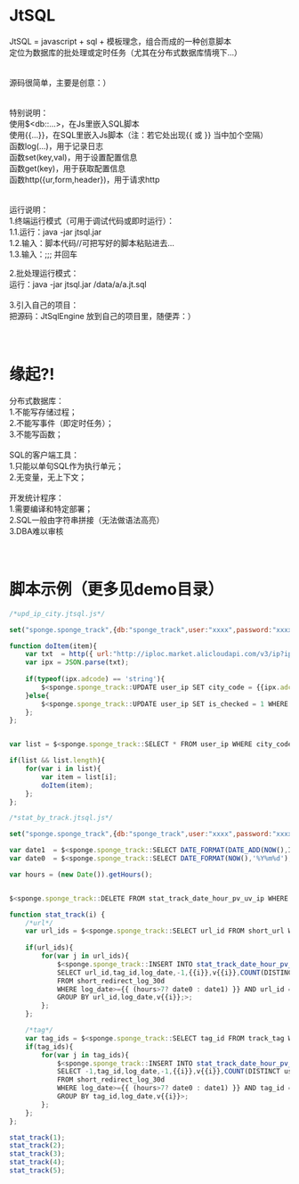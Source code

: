 # JtSQL
JtSQL = javascript + sql + 模板理念，组合而成的一种创意脚本<br />
定位为数据库的批处理或定时任务（尤其在分布式数据库情境下...）<br />
<br />
<br />
源码很简单，主要是创意：）<br />
<br />
<br />
特别说明：<br />
使用$&lt;db::...&gt;，在Js里嵌入SQL脚本<br />
使用{{...}}，在SQL里嵌入Js脚本（注：若它处出现{{ 或 }} 当中加个空隔）<br />
函数log(...)，用于记录日志<br />
函数set(key,val)，用于设置配置信息<br />
函数get(key)，用于获取配置信息<br />
函数http({ur,form,header})，用于请求http<br />
<br />
<br />
运行说明：<br />
1.终端运行模式（可用于调试代码或即时运行）：<br />
1.1.运行：java -jar jtsql.jar<br />
1.2.输入：脚本代码//可把写好的脚本粘贴进去...<br />
1.3.输入：;;; 并回车<br />

2.批处理运行模式：<br />
运行：java -jar jtsql.jar /data/a/a.jt.sql<br />
<br />
3.引入自己的项目：<br />
把源码：JtSqlEngine 放到自己的项目里，随便弄：）<br />
<br />
<br />

# 缘起?!<br/>
分布式数据库：<br/>
1.不能写存储过程；<br/>
2.不能写事件（即定时任务）；<br/>
3.不能写函数；<br/>
<br/>
SQL的客户端工具：<br/>
1.只能以单句SQL作为执行单元；<br/>
2.无变量，无上下文；<br/>
<br/>
开发统计程序：<br/>
1.需要编译和特定部署；<br/>
2.SQL一般由字符串拼接（无法做语法高亮）<br/>
3.DBA难以审核<br/>
<br/>
<br/>
# 脚本示例（更多见demo目录）
```js
/*upd_ip_city.jtsql.js*/

set("sponge.sponge_track",{db:"sponge_track",user:"xxxx",password:"xxxxxx",url:"jdbc:mysql://x.x.x.x:3306/sponge_track?useUnicode=true&characterEncoding=utf8&autoReconnect=true&rewriteBatchedStatements=true"});

function doItem(item){
	var txt  = http({ url:"http://iploc.market.alicloudapi.com/v3/ip?ip={{item.ip_val}}",header:{"Authorization":"APPCODE x...x"} });
	var ipx = JSON.parse(txt);
	
	if(typeof(ipx.adcode) == 'string'){
		$<sponge.sponge_track::UPDATE user_ip SET city_code = {{ipx.adcode}},is_checked=1 WHERE ip_id = {{item.ip_id}};>;
	}else{
		$<sponge.sponge_track::UPDATE user_ip SET is_checked = 1 WHERE ip_id = {{item.ip_id}};>;
	};
};


var list = $<sponge.sponge_track::SELECT * FROM user_ip WHERE city_code=0 and is_checked=0 LIMIT 1000;>;

if(list && list.length){
	for(var i in list){
		var item = list[i];
		doItem(item);
	};
};

```

```js
/*stat_by_track.jtsql.js*/

set("sponge.sponge_track",{db:"sponge_track",user:"xxxx",password:"xxxxxx",url:"jdbc:mysql://x.x.x.x:3306/sponge_track?useUnicode=true&characterEncoding=utf8&autoReconnect=true&rewriteBatchedStatements=true"});

var date1  = $<sponge.sponge_track::SELECT DATE_FORMAT(DATE_ADD(NOW(),INTERVAL -1 DAY),'%Y%m%d')>;
var date0  = $<sponge.sponge_track::SELECT DATE_FORMAT(NOW(),'%Y%m%d');>;

var hours = (new Date()).getHours();


$<sponge.sponge_track::DELETE FROM stat_track_date_hour_pv_uv_ip WHERE log_date>={{ (hours>7? date0 : date1) }}>;

function stat_track(i) {
	/*url*/
	var url_ids = $<sponge.sponge_track::SELECT url_id FROM short_url WHERE track_params_num>={{i}}>;
	
	if(url_ids){
		for(var j in url_ids){
			$<sponge.sponge_track::INSERT INTO stat_track_date_hour_pv_uv_ip(url_id,tag_id,log_date,log_hour,vi,vd,uv,pv,ip)
			SELECT url_id,tag_id,log_date,-1,{{i}},v{{i}},COUNT(DISTINCT user_key) uv,COUNT(*) pv,COUNT(DISTINCT log_ip_id) ip
			FROM short_redirect_log_30d 
			WHERE log_date>={{ (hours>7? date0 : date1) }} AND url_id ={{url_ids[j]}}
			GROUP BY url_id,log_date,v{{i}};>;
		};
	};

	/*tag*/
	var tag_ids = $<sponge.sponge_track::SELECT tag_id FROM track_tag WHERE t_track_params_num>={{i}};>;
	if(tag_ids){
		for(var j in tag_ids){
			$<sponge.sponge_track::INSERT INTO stat_track_date_hour_pv_uv_ip(url_id,tag_id,log_date,log_hour,vi,vd,uv,pv,ip)
			SELECT -1,tag_id,log_date,-1,{{i}},v{{i}},COUNT(DISTINCT user_key) uv,COUNT(*) pv,COUNT(DISTINCT log_ip_id) ip
			FROM short_redirect_log_30d 
			WHERE log_date>={{ (hours>7? date0 : date1) }} AND tag_id = {{tag_ids[j]}}
			GROUP BY tag_id,log_date,v{{i}}>;
		};
	};
};

stat_track(1);
stat_track(2);
stat_track(3);
stat_track(4);
stat_track(5);


```
